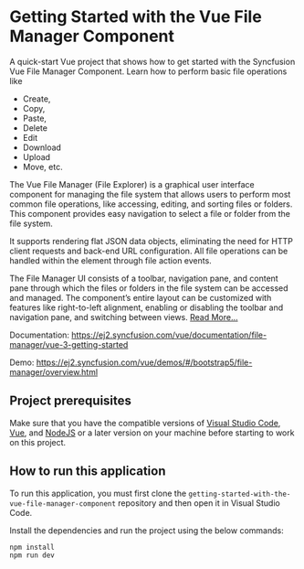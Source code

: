 # Getting Started with the Vue File Manager Component
A quick-start Vue project that shows how to get started with the Syncfusion Vue File Manager Component. Learn how to perform basic file operations like 
- Create, 
- Copy, 
- Paste, 
- Delete 
- Edit
- Download
- Upload
- Move, etc.

The Vue File Manager (File Explorer) is a graphical user interface component for managing the file system that allows users to perform most common file operations, like accessing, editing, and sorting files or folders. This component provides easy navigation to select a file or folder from the file system. 

It supports rendering flat JSON data objects, eliminating the need for HTTP client requests and back-end URL configuration. All file operations can be handled within the element through file action events. 

The File Manager UI consists of a toolbar, navigation pane, and content pane through which the files or folders in the file system can be accessed and managed. The component’s entire layout can be customized with features like right-to-left alignment, enabling or disabling the toolbar and navigation pane, and switching between views. [Read More...](https://www.syncfusion.com/vue-components/vue-file-manager)

Documentation: https://ej2.syncfusion.com/vue/documentation/file-manager/vue-3-getting-started

Demo: https://ej2.syncfusion.com/vue/demos/#/bootstrap5/file-manager/overview.html

## Project prerequisites
Make sure that you have the compatible versions of [Visual Studio Code](https://code.visualstudio.com/download ), [Vue](https://cli.vuejs.org/guide/installation.html), and  [NodeJS](https://nodejs.org/en/download) or a later version on your machine before starting to work on this project.

## How to run this application
To run this application, you must first clone the 
`getting-started-with-the-vue-file-manager-component` repository and then open it in Visual Studio Code. 

Install the dependencies and run the project using the below commands:
```bash
npm install
npm run dev
```
